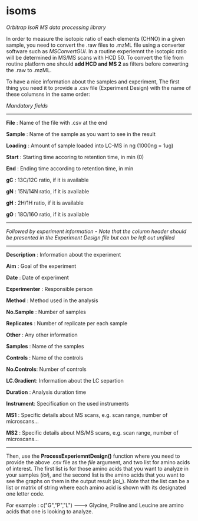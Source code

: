 # isoms
*Orbitrap IsoR MS data processing library*

In order to measure the isotopic ratio of each elements (CHNO) in a given sample, you need to convert the .raw files to .mzML file using a converter software such as _MSConvertGUI_. In a routine experiemnt the isotopic ratio will be determined in MS/MS scans with HCD 50. To convert the file from routine platform one should __add HCD and MS 2__ as filters before converting the .raw to .mzML.

To have a nice information about the samples and experiment, The first thing you need it to provide a .csv file (Experiment Design) with the name of these columsns in the same order:

_Mandatory fields_
***
__File__ : Name of the file with .csv at the end

__Sample__ : Name of the sample as you want to see in the result

__Loading__ : Amount of sample loaded into LC-MS in ng (1000ng = 1ug)

__Start__ : Starting time accoring to retention time, in min (0)

__End__ : Ending time according to retention time, in min

__gC__ : 13C/12C ratio, if it is available

__gN__ : 15N/14N ratio, if it is available

__gH__ : 2H/1H ratio, if it is available

__gO__ : 18O/16O ratio, if it is available
***
_Followed by experiment information - Note that the column header should be presented in the Experiment Design file but can be left out unfilled_
***
__Description__ : Information about the experiment

__Aim__ : Goal of the experiment

__Date__ : Date of experiment

__Experimenter__ : Responsible person

__Method__ : Method used in the analysis

__No.Sample__ : Number of samples

__Replicates__ : Number of replicate per each sample

__Other__ : Any other information

__Samples__ : Name of the samples

__Controls__ : Name of the controls

__No.Controls__: Number of controls

__LC.Gradient__: Information about the LC separtion

__Duration__ : Analysis duration time

__Instrument__: Specification on the used instruments

__MS1__ : Specific details about MS scans, e.g. scan range, number of microscans...

__MS2__ : Specific details about MS/MS scans, e.g. scan range, number of microscans...
***

Then, use the __ProcessExperiemntDesign()__ function where you need to provide the above .csv file as the _file_ argument, and two list for amino acids of interest. The first list is for those amino acids that you want to analyze in your samples (_ioi_), and the second list is the amino acids that you want to see the graphs on them in the output result (*ioi_*). Note that the list can be a list or matrix of string where each amino acid is shown with its designated one letter code. 

For example : c("G","P","L") ---> Glycine, Proline and Leucine are amino acids that one is looking to analyze.


